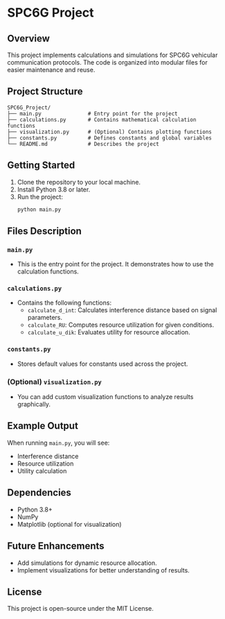 # SPC6G Project

## Overview
This project implements calculations and simulations for SPC6G vehicular communication protocols. The code is organized into modular files for easier maintenance and reuse.

## Project Structure
```
SPC6G_Project/
├── main.py               # Entry point for the project
├── calculations.py       # Contains mathematical calculation functions
├── visualization.py      # (Optional) Contains plotting functions
├── constants.py          # Defines constants and global variables
└── README.md             # Describes the project
```

## Getting Started
1. Clone the repository to your local machine.
2. Install Python 3.8 or later.
3. Run the project:
   ```bash
   python main.py
   ```

## Files Description
### `main.py`
- This is the entry point for the project. It demonstrates how to use the calculation functions.

### `calculations.py`
- Contains the following functions:
  - `calculate_d_int`: Calculates interference distance based on signal parameters.
  - `calculate_RU`: Computes resource utilization for given conditions.
  - `calculate_u_dik`: Evaluates utility for resource allocation.

### `constants.py`
- Stores default values for constants used across the project.

### (Optional) `visualization.py`
- You can add custom visualization functions to analyze results graphically.

## Example Output
When running `main.py`, you will see:
- Interference distance
- Resource utilization
- Utility calculation

## Dependencies
- Python 3.8+
- NumPy
- Matplotlib (optional for visualization)

## Future Enhancements
- Add simulations for dynamic resource allocation.
- Implement visualizations for better understanding of results.

## License
This project is open-source under the MIT License.

